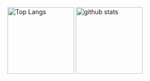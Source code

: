 <p align="left"> 
  <img alt="Top Langs" height="150px" src="https://github-readme-stats-clone-ypkg.vercel.app/api/top-langs/?username=yshici&layout=compact&show_icons=true&theme=transparent" />
  <img alt="github stats" height="150px" src="https://github-readme-stats-clone-ypkg.vercel.app/api?username=yshici&theme=transparent&show_icons=ture" />
</p>
<!--
**yshici/yshici** is a ✨ _special_ ✨ repository because its `README.md` (this file) appears on your GitHub profile.

Here are some ideas to get you started:

- 🔭 I’m currently working on ...
- 🌱 I’m currently learning ...
- 👯 I’m looking to collaborate on ...
- 🤔 I’m looking for help with ...
- 💬 Ask me about ...
- 📫 How to reach me: ...
- 😄 Pronouns: ...
- ⚡ Fun fact: ...
-->
